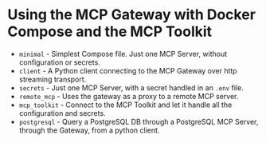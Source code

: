 # Using the MCP Gateway with Docker Compose and the MCP Toolkit

+ `minimal` - Simplest Compose file. Just one MCP Server, without configuration or secrets.
+ `client` - A Python client connecting to the MCP Gateway over http streaming transport.
+ `secrets` - Just one MCP Server, with a secret handled in an `.env` file.
+ `remote_mcp` - Uses the gateway as a proxy to a remote MCP server.
+ `mcp_toolkit` - Connect to the MCP Toolkit and let it handle all the configuration and secrets.
+ `postgresql` - Query a PostgreSQL DB through a PostgreSQL MCP Server, through the Gateway, from a python client.